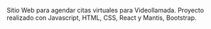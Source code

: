 Sitio Web para agendar citas virtuales para Videollamada. 
Proyecto realizado con Javascript, HTML, CSS, React y Mantis, Bootstrap.